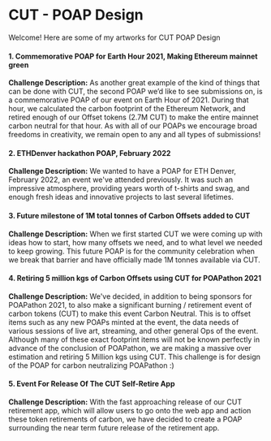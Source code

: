 # CUT - POAP Design

Welcome! Here are some of my artworks for CUT POAP Design

#### 1. Commemorative POAP for Earth Hour 2021, Making Ethereum mainnet green
**Challenge Description:** 
As another great example of the kind of things that can be done with CUT, the second POAP we’d like to see submissions on, is a commemorative POAP of our event on Earth Hour of 2021. During that hour, we calculated the carbon footprint of the Ethereum Network, and retired enough of our Offset tokens (2.7M CUT) to make the entire mainnet carbon neutral for that hour. As with all of our POAPs we encourage broad freedoms in creativity, we remain open to any and all types of submissions!

#### 2. ETHDenver hackathon POAP, February 2022
**Challenge Description:**
We wanted to have a POAP for ETH Denver, February 2022, an event we've attended previously. It was such an impressive atmosphere, providing years worth of t-shirts and swag, and enough fresh ideas and innovative projects to last several lifetimes.

#### 3. Future milestone of 1M total tonnes of Carbon Offsets added to CUT
**Challenge Description:** 
When we first started CUT we were coming up with ideas how to start, how many offsets we need, and to what level we needed to keep growing. This future POAP is for the community celebration when we break that barrier and have officially made 1M tonnes available via CUT.

#### 4. Retiring 5 million kgs of Carbon Offsets using CUT for POAPathon 2021
**Challenge Description:** 
We've decided, in addition to being sponsors for POAPathon 2021, to also make a significant burning / retirement event of carbon tokens (CUT) to make this event Carbon Neutral. This is to offset items such as any new POAPs minted at the event, the data needs of various sessions of live art, streaming, and other general Ops of the event. Although many of these exact footprint items will not be known perfectly in advance of the conclusion of POAPathon, we are making a massive over estimation and retiring 5 Million kgs using CUT. This challenge is for design of the POAP for carbon neutralizing POAPathon :)

#### 5. Event For Release Of The CUT Self-Retire App
**Challenge Description:**
With the fast approaching release of our CUT retirement app, which will allow users to go onto the web app and action these token retirements of carbon, we have decided to create a POAP surrounding the near term future release of the retirement app.